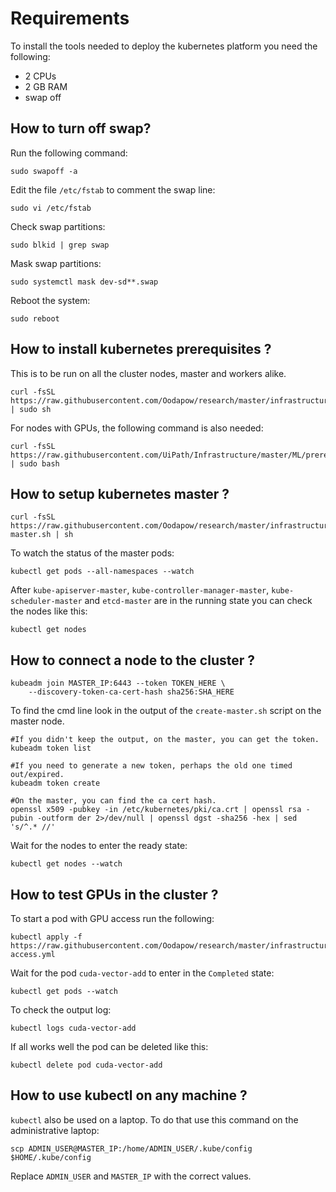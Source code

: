 # Requirements

To install the tools needed to deploy the kubernetes platform you need the following:
 * 2 CPUs
 * 2 GB RAM
 * swap off

## How to turn off swap?

Run the following command:

```
sudo swapoff -a
```

Edit the file `/etc/fstab` to comment the swap line:

```
sudo vi /etc/fstab
```

Check swap partitions:

```
sudo blkid | grep swap  
```

Mask swap partitions:

```
sudo systemctl mask dev-sd**.swap
```

Reboot the system:

```
sudo reboot
```

## How to install kubernetes prerequisites ?

This is to be run on all the cluster nodes, master and workers alike.

```
curl -fsSL https://raw.githubusercontent.com/Oodapow/research/master/infrastructure/l1/kubernetes/os/ubuntu/main.sh | sudo sh
```

For nodes with GPUs, the following command is also needed:

```
curl -fsSL https://raw.githubusercontent.com/UiPath/Infrastructure/master/ML/prereq_installer.sh | sudo bash
```

## How to setup kubernetes master ?

```
curl -fsSL https://raw.githubusercontent.com/Oodapow/research/master/infrastructure/l1/kubernetes/create-master.sh | sh
```

To watch the status of the master pods:

```
kubectl get pods --all-namespaces --watch
```

After `kube-apiserver-master`, `kube-controller-manager-master`, `kube-scheduler-master` and `etcd-master` are in the running state you can check the nodes like this:

```
kubectl get nodes
```

## How to connect a node to the cluster ?

```
kubeadm join MASTER_IP:6443 --token TOKEN_HERE \
    --discovery-token-ca-cert-hash sha256:SHA_HERE
```

To find the cmd line look in the output of the `create-master.sh` script on the master node.

```
#If you didn't keep the output, on the master, you can get the token.
kubeadm token list

#If you need to generate a new token, perhaps the old one timed out/expired.
kubeadm token create

#On the master, you can find the ca cert hash.
openssl x509 -pubkey -in /etc/kubernetes/pki/ca.crt | openssl rsa -pubin -outform der 2>/dev/null | openssl dgst -sha256 -hex | sed 's/^.* //'
```

Wait for the nodes to enter the ready state:

```
kubectl get nodes --watch
```

## How to test GPUs in the cluster ?

To start a pod with GPU access run the following:

```
kubectl apply -f https://raw.githubusercontent.com/Oodapow/research/master/infrastructure/l1/kubernetes/tests/gpu-access.yml
```

Wait for the pod `cuda-vector-add` to enter in the `Completed` state:

```
kubectl get pods --watch
```

To check the output log:

```
kubectl logs cuda-vector-add
```

If all works well the pod can be deleted like this:

```
kubectl delete pod cuda-vector-add
```

## How to use kubectl on any machine ?

`kubectl` also be used on a laptop. To do that use this command on the administrative laptop:

```
scp ADMIN_USER@MASTER_IP:/home/ADMIN_USER/.kube/config $HOME/.kube/config
```

Replace `ADMIN_USER` and `MASTER_IP` with the correct values.